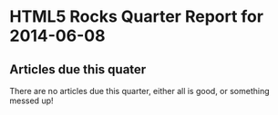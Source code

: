 HTML5 Rocks Quarter Report for 2014-06-08
=========================================

Articles due this quater
------------------------

There are no articles due this quarter, either all is good, or something messed up!

